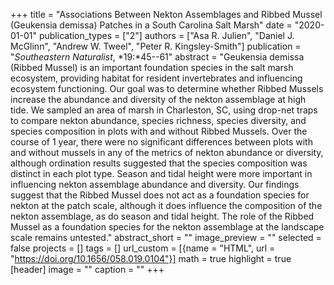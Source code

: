 +++
title = "Associations Between Nekton Assemblages and Ribbed Mussel (Geukensia demissa) Patches in a South Carolina Salt Marsh"
date = "2020-01-01"
publication_types = ["2"]
authors = ["Asa R. Julien", "Daniel J. McGlinn", "Andrew W. Tweel", "Peter R. Kingsley-Smith"]
publication = "_Southeastern Naturalist_, *19:*45--61"
abstract = "Geukensia demissa (Ribbed Mussel) is an important foundation species in the salt marsh ecosystem, providing habitat for resident invertebrates and influencing ecosystem functioning. Our goal was to determine whether Ribbed Mussels increase the abundance and diversity of the nekton assemblage at high tide. We sampled an area of marsh in Charleston, SC, using drop-net traps to compare nekton abundance, species richness, species diversity, and species composition in plots with and without Ribbed Mussels. Over the course of 1 year, there were no significant differences between plots with and without mussels in any of the metrics of nekton abundance or diversity, although ordination results suggested that the species composition was distinct in each plot type. Season and tidal height were more important in influencing nekton assemblage abundance and diversity. Our findings suggest that the Ribbed Mussel does not act as a foundation species for nekton at the patch scale, although it does influence the composition of the nekton assemblage, as do season and tidal height. The role of the Ribbed Mussel as a foundation species for the nekton assemblage at the landscape scale remains untested."
abstract_short = ""
image_preview = ""
selected = false
projects = []
tags = []
url_custom = [{name = "HTML", url = "https://doi.org/10.1656/058.019.0104"}]
math = true
highlight = true
[header]
image = ""
caption = ""
+++
